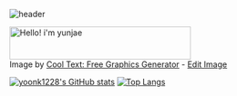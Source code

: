 ![header](https://capsule-render.vercel.app/api?type=transparent&color=auto&height=150&section=header&text=Hello!%20I'm%20yunjae&fontSize=70)

<a href="https://cooltext.com"><img src="https://images.cooltext.com/5621658.png" width="318" height="58" alt="Hello! i'm yunjae" /></a>
<br />Image by <a href="https://cooltext.com">Cool Text: Free Graphics Generator</a> - <a href="https://cooltext.com/Edit-Logo?LogoID=4203945640">Edit Image</a>

[![yoonk1228's GitHub stats](https://github-readme-stats.vercel.app/api?username=yoonk1228&show_icons=true&theme=highcontrast)](https://github.com/yoonk1228/github-readme-stats)
[![Top Langs](https://github-readme-stats.vercel.app/api/top-langs/?username=anuraghazra&layout=compact&theme=highcontrast)](https://github.com/yoonk1228/github-readme-stats)
